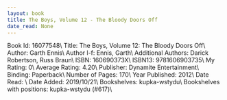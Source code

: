 ```yaml
---
layout: book
title: The Boys, Volume 12 - The Bloody Doors Off
date_read: None
---
```


Book Id: 16077548\ 
Title: The Boys, Volume 12: The Bloody Doors Off\ 
Author: Garth Ennis\ 
Author l-f: Ennis, Garth\ 
Additional Authors: Darick Robertson, Russ Braun\ 
ISBN: 160690373X\ 
ISBN13: 9781606903735\ 
My Rating: 0\ 
Average Rating: 4.20\ 
Publisher: Dynamite Entertainment\ 
Binding: Paperback\ 
Number of Pages: 170\ 
Year Published: 2012\ 
Date Read: \ 
Date Added: 2019/10/21\ 
Bookshelves: kupka-wstydu\ 
Bookshelves with positions: kupka-wstydu (#617)\ 

